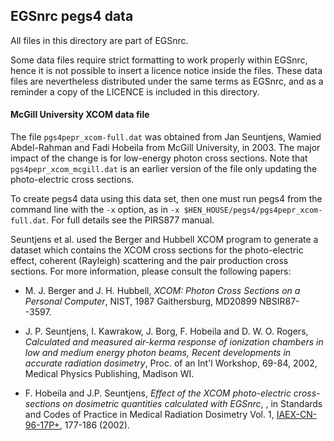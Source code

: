 ## EGSnrc pegs4 data

All files in this directory are part of EGSnrc.

Some data files require strict formatting to work properly within EGSnrc, hence
it is not possible to insert a licence notice inside the files. These data files
are nevertheless distributed under the same terms as EGSnrc, and as a reminder a
copy of the LICENCE is included in this directory.

#### McGill University XCOM data file

The file `pgs4pepr_xcom-full.dat` was obtained from Jan Seuntjens,
Wamied Abdel-Rahman and Fadi Hobeila from McGill University, in 2003.
The major impact of the change is for low-energy photon cross sections.
Note that `pgs4pepr_xcom_mcgill.dat` is an earlier version of the file
only updating the photo-electric cross sections.

To create pegs4 data using this data set, then one must run pegs4
from the command line with the `-x` option, as in
`-x $HEN_HOUSE/pegs4/pgs4pepr_xcom-full.dat`.
For full details see the PIRS877 manual.

Seuntjens et al. used the Berger and Hubbell XCOM program to generate
a dataset which contains the XCOM cross sections for the photo-electric effect,
coherent (Rayleigh) scattering and the pair production cross sections.
For more information, please consult the following papers:

- M. J. Berger and J. H. Hubbell, *XCOM: Photon Cross Sections on a
Personal Computer*,  NIST, 1987 Gaithersburg, MD20899 NBSIR87--3597.

- J. P. Seuntjens, I. Kawrakow, J. Borg, F. Hobeila and
D. W. O. Rogers, *Calculated and measured air-kerma response of ionization
chambers in low and medium energy photon beams, Recent developments in
accurate radiation dosimetry*, Proc. of an Int'l Workshop, 69-84, 2002,
Medical Physics Publishing, Madison WI.

- F. Hobeila and J.P. Seuntjens, *Effect of the XCOM photo-electric
cross-sections on dosimetric quantities calculated with EGSnrc*,
, in Standards and Codes of Practice in Medical Radiation Dosimetry Vol. 1,
[IAEX-CN-96-17P+](http://www-pub.iaea.org/mtcd/publications/pdf/pub1153/cd/p1153_1.pdf),
177-186 (2002).

